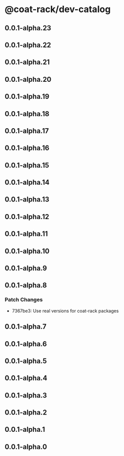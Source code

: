 # @coat-rack/dev-catalog

## 0.0.1-alpha.23

## 0.0.1-alpha.22

## 0.0.1-alpha.21

## 0.0.1-alpha.20

## 0.0.1-alpha.19

## 0.0.1-alpha.18

## 0.0.1-alpha.17

## 0.0.1-alpha.16

## 0.0.1-alpha.15

## 0.0.1-alpha.14

## 0.0.1-alpha.13

## 0.0.1-alpha.12

## 0.0.1-alpha.11

## 0.0.1-alpha.10

## 0.0.1-alpha.9

## 0.0.1-alpha.8

### Patch Changes

- 7367be3: Use real versions for coat-rack packages

## 0.0.1-alpha.7

## 0.0.1-alpha.6

## 0.0.1-alpha.5

## 0.0.1-alpha.4

## 0.0.1-alpha.3

## 0.0.1-alpha.2

## 0.0.1-alpha.1

## 0.0.1-alpha.0
